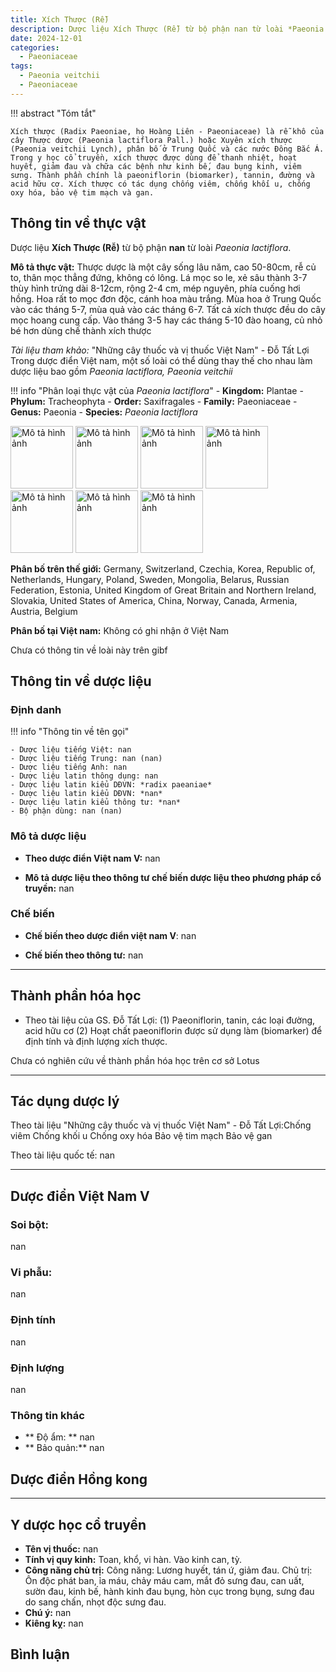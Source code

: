 ```yaml
---
title: Xích Thược (Rễ)
description: Dược liệu Xích Thược (Rễ) từ bộ phận nan từ loài *Paeonia lactiflora*
date: 2024-12-01
categories:
  - Paeoniaceae
tags:
  - Paeonia veitchii
  - Paeoniaceae
---
```

!!! abstract "Tóm tắt"

    Xích thược (Radix Paeoniae, họ Hoàng Liên - Paeoniaceae) là rễ khô của cây Thược dược (Paeonia lactiflora Pall.) hoặc Xuyên xích thược (Paeonia veitchii Lynch), phân bố ở Trung Quốc và các nước Đông Bắc Á. Trong y học cổ truyền, xích thược được dùng để thanh nhiệt, hoạt huyết, giảm đau và chữa các bệnh như kinh bế, đau bụng kinh, viêm sưng. Thành phần chính là paeoniflorin (biomarker), tannin, đường và acid hữu cơ. Xích thược có tác dụng chống viêm, chống khối u, chống oxy hóa, bảo vệ tim mạch và gan.

## Thông tin về thực vật


Dược liệu **Xích Thược (Rễ)** từ bộ phận **nan** từ loài *Paeonia lactiflora*.

**Mô tả thực vật:** Thược dược là một cây sống lâu năm, cao 50-80cm, rễ củ to, thân mọc thẳng đứng, không có lông. Lá mọc so le, xẻ sâu thành 3-7 thùy hình trứng dài 8-12cm, rộng 2-4 cm, mép nguyên, phía cuống hơi hồng. Hoa rất to mọc đơn độc, cánh hoa màu trắng. Mùa hoa ở Trung Quốc vào các tháng 5-7, mùa quả vào các tháng 6-7.
Tất cả xích thược đều do cây mọc hoang cung cấp. Vào tháng 3-5 hay các tháng 5-10 đào hoang, củ nhỏ bé hơn dùng chế thành xích thược

*Tài liệu tham khảo:* "Những cây thuốc và vị thuốc Việt Nam" - Đỗ Tất Lợi 
Trong dược điển Việt nam, một số loài có thể dùng thay thế cho nhau làm dược liệu bao gồm *Paeonia lactiflora, Paeonia veitchii*

!!! info "Phân loại thực vật của *Paeonia lactiflora*"
    - **Kingdom:** Plantae
    - **Phylum:** Tracheophyta
    - **Order:** Saxifragales
    - **Family:** Paeoniaceae
    - **Genus:** Paeonia
    - **Species:** *Paeonia lactiflora*

<img src="https://inaturalist-open-data.s3.amazonaws.com/photos/357094746/original.jpg" alt="Mô tả hình ảnh" width="100" height="100">
<img src="https://inaturalist-open-data.s3.amazonaws.com/photos/357094723/original.jpg" alt="Mô tả hình ảnh" width="100" height="100">
<img src="https://inaturalist-open-data.s3.amazonaws.com/photos/359878325/original.jpg" alt="Mô tả hình ảnh" width="100" height="100">
<img src="https://inaturalist-open-data.s3.amazonaws.com/photos/362986102/original.jpg" alt="Mô tả hình ảnh" width="100" height="100">
<img src="https://inaturalist-open-data.s3.amazonaws.com/photos/368259111/original.jpg" alt="Mô tả hình ảnh" width="100" height="100">
<img src="https://inaturalist-open-data.s3.amazonaws.com/photos/368251882/original.jpg" alt="Mô tả hình ảnh" width="100" height="100">
<img src="https://inaturalist-open-data.s3.amazonaws.com/photos/369919237/original.jpeg" alt="Mô tả hình ảnh" width="100" height="100">

**Phân bố trên thế giới:** Germany, Switzerland, Czechia, Korea, Republic of, Netherlands, Hungary, Poland, Sweden, Mongolia, Belarus, Russian Federation, Estonia, United Kingdom of Great Britain and Northern Ireland, Slovakia, United States of America, China, Norway, Canada, Armenia, Austria, Belgium

**Phân bố tại Việt nam:** Không có ghi nhận ở Việt Nam

 
Chưa có thông tin về loài này trên gibf


## Thông tin về dược liệu 

### Định danh

!!! info "Thông tin về tên gọi"

    - Dược liệu tiếng Việt: nan
    - Dược liệu tiếng Trung: nan (nan)
    - Dược liệu tiếng Anh: nan
    - Dược liệu latin thông dụng: nan
    - Dược liệu latin kiểu DĐVN: *radix paeaniae*
    - Dược liệu latin kiểu DĐVN: *nan*
    - Dược liệu latin kiểu thông tư: *nan*
    - Bộ phận dùng: nan (nan)

### Mô tả dược liệu 

- **Theo dược điển Việt nam V:** nan

- **Mô tả dược liệu theo thông tư chế biến dược liệu theo phương pháp cổ truyền:** nan

### Chế biến 

- **Chế biến theo dược điển việt nam V**: nan

- **Chế biến theo thông tư:** nan

--- 

## Thành phần hóa học

- Theo tài liệu của GS. Đỗ Tất Lợi:  (1) Paeoniflorin, tanin, các loại đường, acid hữu cơ 
(2) Hoạt chất paeoniflorin được sử dụng làm (biomarker) để định tính và định lượng xích thược.
    
Chưa có nghiên cứu về thành phần hóa học trên cơ sở Lotus

---

## Tác dụng dược lý

Theo tài liệu "Những cây thuốc và vị thuốc Việt Nam" - Đỗ Tất Lợi:Chống viêm
Chống khối u
Chống oxy hóa
Bảo vệ tim mạch
Bảo vệ gan

Theo tài liệu quốc tế: nan

---

## Dược điển Việt Nam V

### Soi bột:

nan

<!-- Hình ảnh soi bột sẽ được tự động chèn vào đây sau -->

### Vi phẫu:

nan

<!-- Hình ảnh vi phẫu sẽ được tự động chèn vào đây sau -->

### Định tính

nan

### Định lượng

nan

### Thông tin khác 

- ** Độ ẩm: ** nan
- ** Bảo quản:** nan

## Dược điển Hồng kong

<!-- PDF sẽ được tự động chèn vào đây sau -->


---

## Y dược học cổ truyền

- **Tên vị thuốc:** nan
- **Tính vị quy kinh:** Toan, khổ, vi hàn. Vào kinh can, tỳ.
- **Công năng chủ trị:** Công năng: Lương huyết, tán ứ, giảm đau.
Chủ trị: Ôn độc phát ban, ỉa máu, chảy máu cam, mắt đỏ sưng đau, can uất, sườn đau, kinh bế, hành kinh đau bụng, hòn cục trong bụng, sưng đau do sang chấn, nhọt độc sưng đau.
- **Chú ý:** nan
- **Kiêng kỵ:** nan



## Bình luận

<div id="giscus-container"></div>
<script src="https://giscus.app/client.js"
        data-repo="hoangson0787/CSDL-duoc-lieu"
        data-repo-id="R_kgDONbMRNA"
        data-category="Duoc lieu"
        data-category-id="DIC_kwDONbMRNM4ClklR"
        data-mapping="pathname"
        data-strict="0"
        data-reactions-enabled="1"
        data-emit-metadata="1"
        data-input-position="bottom"
        data-theme="light"
        data-lang="en"
        crossorigin="anonymous"
        async>
</script>

